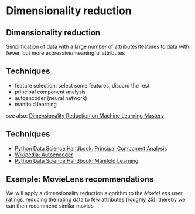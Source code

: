 # Dimensionality reduction

## Dimensionality reduction

Simplification of data with a large number of attributes/features to data with fewer, but more expressive/meaningful attributes

## Techniques

- feature selection: select some features, discard the rest
- principal component analysis
- autoencoder (neural network)
- manifold learning

see also: [Dimensionality Reduction on Machine Learning Mastery](https://machinelearningmastery.com/dimensionality-reduction-for-machine-learning/)

## Techniques

- [Python Data Science Handbook: Principal Component Analysis](https://jakevdp.github.io/PythonDataScienceHandbook/05.09-principal-component-analysis.html)
- [Wikipedia: Autoencoder](https://en.wikipedia.org/wiki/Autoencoder)
- [Python Data Science Handbook: Manifold Learning](https://jakevdp.github.io/PythonDataScienceHandbook/05.10-manifold-learning.html)

## Example: MovieLens recommendations

We will apply a dimensionality reduction algorithm to the _MovieLens_ user ratings, reducing the rating data to few attributes (roughly 25); thereby we can then recommend similar movies
